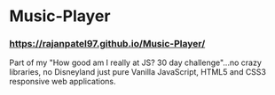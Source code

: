 # Music-Player
### https://rajanpatel97.github.io/Music-Player/

Part of my "How good am I really at JS? 30 day challenge"...no crazy libraries, no Disneyland just pure Vanilla JavaScript, HTML5 and CSS3 responsive web applications.
